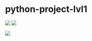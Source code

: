 <h1>python-project-lvl1</h1>
<div>
<p><a href="https://codeclimate.com/github/codeclimate/codeclimate/maintainability"><img src="https://api.codeclimate.com/v1/badges/a99a88d28ad37a79dbf6/maintainability" /></a>
<a href="https://travis-ci.org/sdemikhov/python-project-lvl1"><img src="https://travis-ci.org/sdemikhov/python-project-lvl1.svg?branch=master" /></a></p>
<p><a href="https://asciinema.org/a/5Kqdn4VAYFzkBR8mfEUrOwR1t" target="_blank"><img src="https://asciinema.org/a/5Kqdn4VAYFzkBR8mfEUrOwR1t.svg" /></a></p>
</div>
